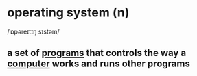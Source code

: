 # operating system (n)

/ˈɒpəreɪtɪŋ sɪstəm/

## a set of [programs](program-n.md#a-set-of-instructions-in-code-that-controls-the-operations-or-functions-of-a-computer) that controls the way a [computer](computer-n.md#an-electronic-machine-that-can-store-organize-and-find-information-do-processes-with-numbers-and-other-data-and-control-other-machines) works and runs other programs